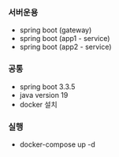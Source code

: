 ### 서버운용
- spring boot (gateway)
- spring boot (app1 - service)
- spring boot (app2 - service)

### 공통
  - spring boot 3.3.5
  - java version 19
  - docker 설치

### 실행
  - docker-compose up -d
